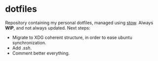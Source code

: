 # dotfiles

Repository containing my personal dotfiles, managed using [stow](https://www.gnu.org/software/stow/).
Always **WIP**, and not always updated. Next steps:
- Migrate to XDG coherent structure, in order to ease ubuntu synchronization.
- Add *.ssh*.
- Comment better everything.

